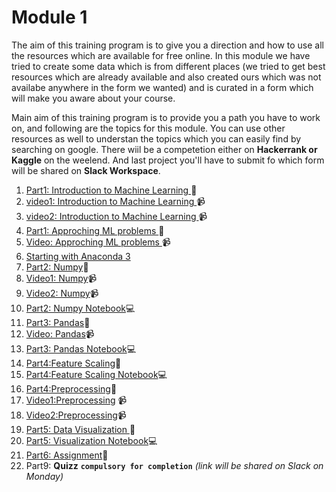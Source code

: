 # Module 1

The aim of this training program is to give you a direction and how to use all the resources which are available for free online. 
In this module we have tried to create some data which is from different places (we tried to get best resources which are already available and also created ours which was not availabe anywhere in the form we wanted) and is curated in a form which will make you aware about your course.

Main aim of this training program is to provide you a path you have to work on, and following are the topics for this module. You can use other resources as well to understan the topics which you can easily find by searching on google. There wiil be a competetion either on **Hackerrank or Kaggle** on the weelend. And last project you'll have to submit fo which form will be shared on **Slack Workspace**.

1. [Part1: Introduction to Machine Learning ](ML_Introduction.md)📓
2. [video1: Introduction to Machine Learning ](https://youtu.be/SdU3JZSSXEE)📹
3. [video2: Introduction to Machine Learning ](https://youtu.be/4cEyIn9i3yc)📹
4. [Part1: Approching ML problems ](ML_Approches.md)📓
5. [Video: Approching ML problems ](https://youtu.be/5QxZB-4xQrg)📹
6. <a href="https://www.youtube.com/watch?v=Q-iC4VaW8ZA" target="_blank">Starting with Anaconda 3<a>
7. [Part2: Numpy](numpy.md)📓
8. [Video1: Numpy](https://youtu.be/2FlT8lIT6MI)📹
9. [Video2: Numpy](https://youtu.be/Lbmryq2Tcrw)📹
10. [Part2: Numpy Notebook](Numpy.ipynb)💻
11. [Part3: Pandas](Pandas.md)📓
12. [Video: Pandas](https://youtu.be/fqRUEiV_Nqk)📹
13. [Part3: Pandas Notebook](Pandas.ipynb)💻
14. [Part4:Feature Scaling](Feature_Scaling.md)📓
15. [Part4:Feature Scaling Notebook](Feature_Scaling.ipynb)💻
16. [Part4:Preprocessing](Data_Preprocessing.md)📓
17. [Video1:Preprocessing](https://youtu.be/eljeypgo-co) 📹
18. [Video2:Preprocessing](https://youtu.be/a_CaOGf5_Dw)📹
19. [Part5: Data Visualization ](EDA.md)📓
20. [Part5: Visualization Notebook](EDA.ipynb)💻
21. [Part6: Assignment](Assignment.md)📓
22. Part9: **Quizz** **`compulsory for completion`** *(link will be shared on Slack on Monday)* 
